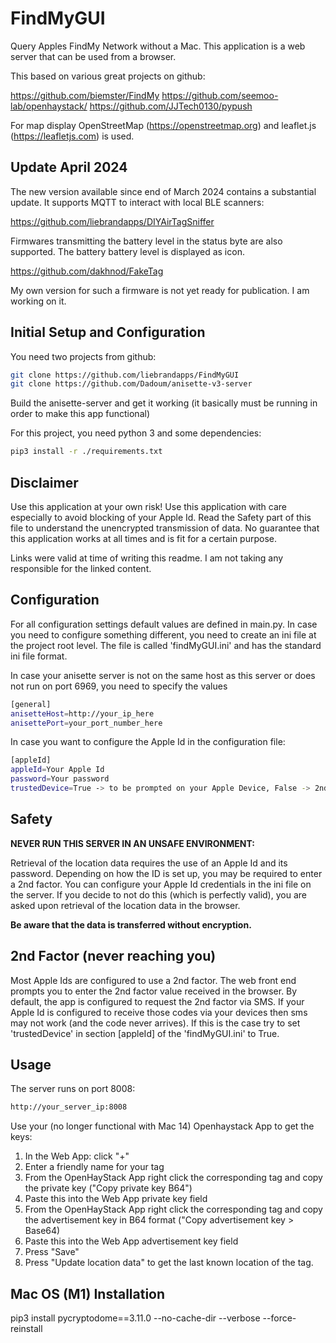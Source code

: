 # FindMyGUI

Query Apples FindMy Network without a Mac. This application is a web server that can be used from a browser.

This based on various great projects on github:

https://github.com/biemster/FindMy
https://github.com/seemoo-lab/openhaystack/
https://github.com/JJTech0130/pypush

For map display OpenStreetMap (https://openstreetmap.org) and leaflet.js (https://leafletjs.com) is used.

## Update April 2024

The new version available since end of March 2024 contains a substantial update. It supports 
MQTT to interact with local BLE scanners:

https://github.com/liebrandapps/DIYAirTagSniffer

Firmwares transmitting the battery level in the status byte are also supported. The battery
battery level is displayed as icon. 

https://github.com/dakhnod/FakeTag

My own version for such a firmware is not yet ready for publication. I am working on it.


## Initial Setup and Configuration

You need two projects from github:

```bash
git clone https://github.com/liebrandapps/FindMyGUI
git clone https://github.com/Dadoum/anisette-v3-server
```

Build the anisette-server and get it working (it basically must be running in order to make this app functional)

For this project, you need python 3 and some dependencies:

```bash
pip3 install -r ./requirements.txt
```

## Disclaimer

Use this application at your own risk! Use this application with care especially to avoid blocking of your Apple Id. 
Read the Safety part of this file to understand the unencrypted transmission of data. No guarantee that this application
works at all times and is fit for a certain purpose.

Links were valid at time of writing this readme. I am not taking any responsible for the linked content.


## Configuration

For all configuration settings default values are defined in main.py. In case you need to configure something different, 
you need to create an ini file at the project root level. The file is called 'findMyGUI.ini' and has the standard
ini file format. 

In case your anisette server is not on the same host as this server or does not run on port 6969, you need to specify 
the values

```bash
[general]
anisetteHost=http://your_ip_here
anisettePort=your_port_number_here
```

In case you want to configure the Apple Id in the configuration file:

```bash
[appleId]
appleId=Your Apple Id
password=Your password
trustedDevice=True -> to be prompted on your Apple Device, False -> 2nd factor as SMS
```

## Safety

**NEVER RUN THIS SERVER IN AN UNSAFE ENVIRONMENT:**

Retrieval of the location data requires the use of an Apple Id and its password. Depending on how the ID is set up, you
may be required to enter a 2nd factor. You can configure your Apple Id credentials in the ini file on the server. If you 
decide to not do this (which is perfectly valid), you are asked upon retrieval of the location data in the browser. 

**Be aware that the data is transferred without encryption.**

## 2nd Factor (never reaching you)

Most Apple Ids are configured to use a 2nd factor. The web front end prompts you to enter the 2nd factor value received 
in the browser. By default, the app is configured to request the 2nd factor via SMS. If your Apple Id is configured to
receive those codes via your devices then sms may not work (and the code never arrives). If this is the case try to set
'trustedDevice' in section [appleId] of the 'findMyGUI.ini' to True. 

## Usage

The server runs on port 8008:

```bash
http://your_server_ip:8008
```

Use your (no longer functional with Mac 14) Openhaystack App to get the keys:

1. In the Web App: click "+"
2. Enter a friendly name for your tag
3. From the OpenHayStack App right click the corresponding tag and copy the private key ("Copy private key B64")
4. Paste this into the Web App private key field
5. From the OpenHayStack App right click the corresponding tag and copy the advertisement key in B64 format ("Copy advertisement key > Base64)
6. Paste this into the Web App advertisement key field
7. Press "Save"
8. Press "Update location data" to get the last known location of the tag.


## Mac OS (M1) Installation

pip3 install pycryptodome==3.11.0 --no-cache-dir --verbose --force-reinstall
